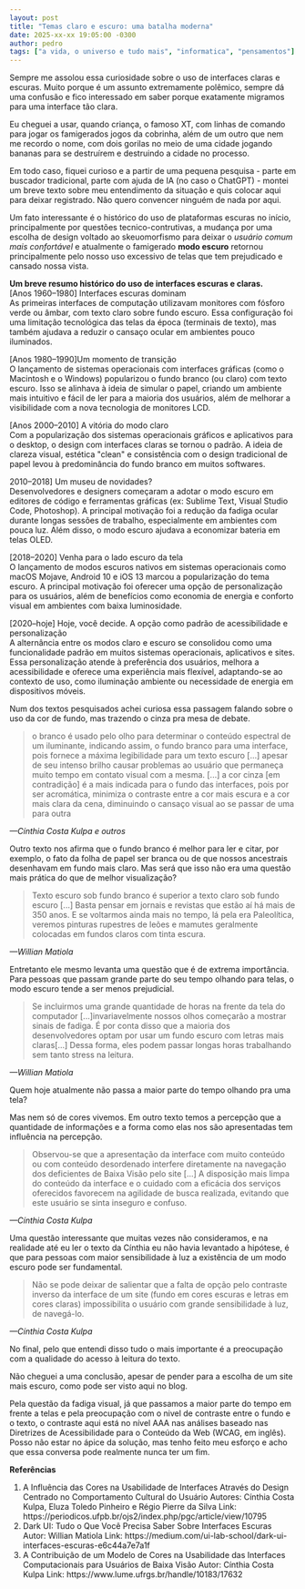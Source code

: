 ```yaml
---
layout: post
title: "Temas claro e escuro: uma batalha moderna"
date: 2025-xx-xx 19:05:00 -0300
author: pedro
tags: ["a vida, o universo e tudo mais", "informatica", "pensamentos"]
---
```

Sempre me assolou essa curiosidade sobre o uso de interfaces claras e escuras. Muito porque é um assunto extremamente polêmico, sempre dá uma confusão e fico interessado em saber porque exatamente migramos para uma interface tão clara.  

Eu cheguei a usar, quando criança, o famoso XT, com linhas de comando para jogar os famigerados jogos da cobrinha, além de um outro que nem me recordo o nome, com dois gorilas no meio de uma cidade jogando bananas para se destruírem e destruindo a cidade no processo.

Em todo caso, fiquei curioso e a partir de uma pequena pesquisa - parte em buscador tradicional, parte com ajuda de IA (no caso o ChatGPT) - montei um breve texto sobre meu entendimento da situação e quis colocar aqui para deixar registrado. Não quero convencer ninguém de nada por aqui.  

Um fato interessante é o histórico do uso de plataformas escuras no início, principalmente por questões tecnico-contrutivas, a mudança por uma escolha de design voltado ao skeuomorfismo para deixar o *usuário comum mais confortável* e atualmente o famigerado **modo escuro** retornou principalmente pelo nosso uso excessivo de telas que tem prejudicado e cansado nossa vista.  

**Um breve resumo histórico do uso de interfaces escuras e claras.**  
<span font-family="monospace" color="red">[Anos 1960–1980] Interfaces escuras dominam</span>  
As primeiras interfaces de computação utilizavam monitores com fósforo verde ou âmbar, com texto claro sobre fundo escuro. Essa configuração foi uma limitação tecnológica das telas da época (terminais de texto), mas também ajudava a reduzir o cansaço ocular em ambientes pouco iluminados.  

<span font-family="monospace" color="red">[Anos 1980–1990]Um momento de transição</span>  
O lançamento de sistemas operacionais com interfaces gráficas (como o Macintosh e o Windows) popularizou o fundo branco (ou claro) com texto escuro. Isso se alinhava à ideia de simular o papel, criando um ambiente mais intuitivo e fácil de ler para a maioria dos usuários, além de melhorar a visibilidade com a nova tecnologia de monitores LCD.  

<span font-family="monospace" color="red">[Anos 2000–2010] A vitória do modo claro</span>  
Com a popularização dos sistemas operacionais gráficos e aplicativos para o desktop, o design com interfaces claras se tornou o padrão. A ideia de clareza visual, estética "clean" e consistência com o design tradicional de papel levou à predominância do fundo branco em muitos softwares.  

<span font-family="monospace" color="red">2010–2018] Um museu de novidades?</span>  
Desenvolvedores e designers começaram a adotar o modo escuro em editores de código e ferramentas gráficas (ex: Sublime Text, Visual Studio Code, Photoshop). A principal motivação foi a redução da fadiga ocular durante longas sessões de trabalho, especialmente em ambientes com pouca luz. Além disso, o modo escuro ajudava a economizar bateria em telas OLED.  

<span font-family="monospace" color="red">[2018–2020] Venha para o lado escuro da tela</span>  
O lançamento de modos escuros nativos em sistemas operacionais como macOS Mojave, Android 10 e iOS 13 marcou a popularização do tema escuro. A principal motivação foi oferecer uma opção de personalização para os usuários, além de benefícios como economia de energia e conforto visual em ambientes com baixa luminosidade.  

<span font-family="monospace" color="red">[2020–hoje] Hoje, você decide. A opção como padrão de acessibilidade e personalização</span>  
A alternância entre os modos claro e escuro se consolidou como uma funcionalidade padrão em muitos sistemas operacionais, aplicativos e sites. Essa personalização atende à preferência dos usuários, melhora a acessibilidade e oferece uma experiência mais flexível, adaptando-se ao contexto de uso, como iluminação ambiente ou necessidade de energia em dispositivos móveis.  

Num dos textos pesquisados achei curiosa essa passagem falando sobre o uso da cor de fundo, mas trazendo o cinza pra mesa de debate.

<blockquote class="citacao">o branco é usado pelo olho para determinar o conteúdo espectral de um iluminante, indicando assim, o fundo branco para uma interface, pois fornece a máxima legibilidade para um texto escuro [...] apesar  de  seu  intenso  brilho  causar  problemas  ao  usuário  que  permaneça  muito tempo em contato visual com a mesma. [...] a  cor  cinza [em contradição] é  a  mais  indicada  para o fundo das interfaces, pois por ser acromática, minimiza o contraste entre a cor mais escura e a cor mais clara  da  cena,  diminuindo o cansaço visual ao se passar de uma para outra</blockquote>
<cite>—Cínthia Costa Kulpa e outros</cite>

Outro texto nos afirma que o fundo branco é melhor para ler e citar, por exemplo, o fato da folha de papel ser branca ou de que nossos ancestrais desenhavam em fundo mais claro. Mas será que isso não era uma questão mais prática do que de melhor visualização?

<blockquote class="citacao">Texto escuro sob fundo branco é superior a texto claro sob fundo escuro [...] Basta pensar em jornais e revistas que estão aí há mais de 350 anos. E se voltarmos ainda mais no tempo, lá pela era Paleolítica, veremos pinturas rupestres de leões e mamutes geralmente colocadas em fundos claros com tinta escura.</blockquote>
<cite>—Willian Matiola</cite>

Entretanto ele mesmo levanta uma questão que é de extrema importância. Para pessoas que passam grande parte do seu tempo olhando para telas, o modo escuro tende a ser menos prejudicial.

<blockquote class="citacao">Se incluirmos uma grande quantidade de horas na frente da tela do computador [...]invariavelmente nossos olhos começarão a mostrar sinais de fadiga. É por conta disso que a maioria dos desenvolvedores optam por usar um fundo escuro com letras mais claras[...] Dessa forma, eles podem passar longas horas trabalhando sem tanto stress na leitura.</blockquote>
<cite>—Willian Matiola</cite>

Quem hoje atualmente não passa a maior parte do tempo olhando pra uma tela?

Mas nem só de cores vivemos. Em outro texto temos a percepção que a quantidade de informações e a forma como elas nos são apresentadas tem influência na percepção.

<blockquote class="citacao">Observou-se que a apresentação da interface com muito conteúdo ou com conteúdo desordenado interfere diretamente na navegação dos deficientes de Baixa Visão pelo site [...] A disposição mais limpa do conteúdo da interface e o cuidado com a eficácia dos serviços oferecidos favorecem na agilidade de busca realizada, evitando que este usuário se sinta inseguro e confuso.</blockquote>
<cite>—Cínthia Costa Kulpa</cite>

Uma questão interessante que muitas vezes não consideramos, e na realidade até eu ler o texto da Cínthia eu não havia levantado a hipótese, é que para pessoas com maior sensibilidade à luz a existência de um modo escuro pode ser fundamental.  

<blockquote class="citacao">Não se pode deixar de salientar que a falta de opção pelo contraste inverso da interface de um site (fundo em cores escuras e letras em cores claras) impossibilita o usuário com grande sensibilidade à luz, de navegá-lo.</blockquote>
<cite>—Cínthia Costa Kulpa</cite>

No final, pelo que entendi disso tudo o mais importante é a preocupação com a qualidade do acesso à leitura do texto.  

Não cheguei a uma conclusão, apesar de pender para a escolha de um site mais escuro, como pode ser visto aqui no blog.

Pela questão da fadiga visual, já que passamos a maior parte do tempo em frente a telas e pela preocupação com o nivel de contraste entre o fundo e o texto, o contraste aqui está no nível AAA nas análises baseado nas Diretrizes de Acessibilidade para o Conteúdo da Web (WCAG, em inglês). Posso não estar no ápice da solução, mas tenho feito meu esforço e acho que essa conversa pode realmente nunca ter um fim.

**Referências**
<ol>
<li>A Influência das Cores na Usabilidade de Interfaces Através do Design Centrado no Comportamento Cultural do Usuário  
Autores: Cínthia Costa Kulpa, Eluza Toledo Pinheiro e Régio Pierre da Silva  
Link: https://periodicos.ufpb.br/ojs2/index.php/pgc/article/view/10795</li>
<li>Dark UI: Tudo o Que Você Precisa Saber Sobre Interfaces Escuras
Autor: Willian Matiola  
Link: https://medium.com/ui-lab-school/dark-ui-interfaces-escuras-e6c44a7e7a1f</li>
<li>A Contribuição de um Modelo de Cores na Usabilidade das Interfaces Computacionais para Usuários de Baixa Visão  
Autor: Cínthia Costa Kulpa   
Link: https://www.lume.ufrgs.br/handle/10183/17632</li>
